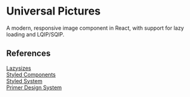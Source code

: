 # Universal Pictures

A modern, responsive image component in React, with support for lazy loading and LQIP/SQIP.

## References

[Lazysizes](https://github.com/aFarkas/lazysizes)  
[Styled Components](https://www.styled-components.com/)  
[Styled System](https://styled-system.com/)  
[Primer Design System](https://primer.style/components/docs/Details)
